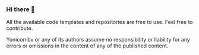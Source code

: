 ### Hi there 👋

All the available code templates and repositories are free to use. Feel free to contribute.

Yonicon bv or any of its authors assume no responsibility or liability for any errors or omissions in the content of any of the published content.

<!--
**yourinijsyonicon/yourinijsyonicon** is a ✨ _special_ ✨ repository because its `README.md` (this file) appears on your GitHub profile.

Here are some ideas to get you started:

- 🔭 I’m currently working on ...
- 🌱 I’m currently learning ...
- 👯 I’m looking to collaborate on ...
- 🤔 I’m looking for help with ...
- 💬 Ask me about ...
- 📫 How to reach me: ...
- 😄 Pronouns: ...
- ⚡ Fun fact: ...
-->
